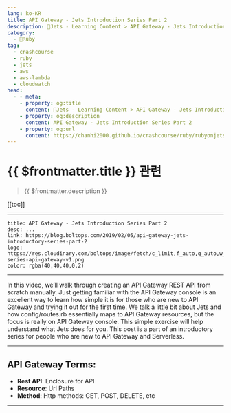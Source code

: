 ```yaml
---
lang: ko-KR
title: API Gateway - Jets Introduction Series Part 2
description: 🔻Jets - Learning Content > API Gateway - Jets Introduction Series Part 2
category:
  - 🔻Ruby
tag:
  - crashcourse
  - ruby
  - jets
  - aws
  - aws-lambda
  - cloudwatch
head:
  - - meta:
    - property: og:title
      content: 🔻Jets - Learning Content > API Gateway - Jets Introduction Series Part 2
    - property: og:description
      content: API Gateway - Jets Introduction Series Part 2
    - property: og:url
      content: https://chanhi2000.github.io/crashcourse/ruby/rubyonjets-learning-content/20190205-api-gateway-jets-introductory-series-part-2.html
---
```


# {{ $frontmatter.title }} 관련

> {{ $frontmatter.description }}

[[toc]]

---

```component VPCard
title: API Gateway - Jets Introduction Series Part 2
desc: ...
link: https://blog.boltops.com/2019/02/05/api-gateway-jets-introductory-series-part-2
logo: https://res.cloudinary.com/boltops/image/fetch/c_limit,f_auto,q_auto,w_520/https://blog.boltops.com/img/posts/2019/02/intro-series-api-gateway-v1.png
color: rgba(40,40,40,0.2)
```

---

<VidStack src="youtube/7VSycuHrgwI" />

In this video, we’ll walk through creating an API Gateway REST API from scratch manually. Just getting familiar with the API Gateway console is an excellent way to learn how simple it is for those who are new to API Gateway and trying it out for the first time. We talk a little bit about Jets and how config/routes.rb essentially maps to API Gateway resources, but the focus is really on API Gateway console. This simple exercise will help understand what Jets does for you. This post is a part of an introductory series for people who are new to API Gateway and Serverless.

---

## API Gateway Terms:

- __Rest API__: Enclosure for API
- __Resource__: Url Paths
- __Method__: Http methods: GET, POST, DELETE, etc

---

<TagLinks />
